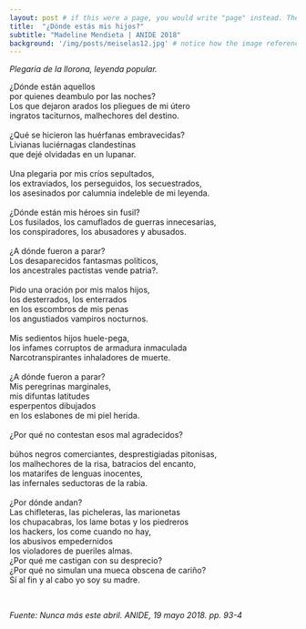 ```yaml
---
layout: post # if this were a page, you would write "page" instead. They layouts are subtly different. Try it to see what happens.
title:  "¿Dónde estás mis hijos?"
subtitle: "Madeline Mendieta | ANIDE 2018"
background: '/img/posts/meiselas12.jpg' # notice how the image referenced is in your project's /img/posts/ folder.
---
```

*Plegaria de la llorona, leyenda popular.*

¿Dónde están aquellos <br>
por quienes deambulo por las noches? <br>
Los que dejaron arados los pliegues de mi útero <br>
ingratos taciturnos, malhechores del destino. <br>
 <br>
¿Qué se hicieron las huérfanas embravecidas? <br>
Livianas luciérnagas clandestinas <br>
que dejé olvidadas en un lupanar. <br>
 <br>
Una plegaria por mis críos sepultados, <br>
los extraviados, los perseguidos, los secuestrados, <br>
los asesinados por calumnia indeleble de mi leyenda. <br>
 <br>
¿Dónde están mis héroes sin fusil? <br>
Los fusilados, los camuflados de guerras innecesarias, <br>
los conspiradores, los abusadores y abusados. <br>
 <br>
¿A dónde fueron a parar? <br>
Los desaparecidos fantasmas políticos, <br>
los ancestrales pactistas vende patria?. <br>
 <br>
Pido una oración por mis malos hijos, <br>
los desterrados, los enterrados <br>
en los escombros de mis penas <br>
los angustiados vampiros nocturnos. <br>
 <br>
Mis sedientos hijos huele-pega, <br>
los infames corruptos de armadura inmaculada <br>
Narcotranspirantes inhaladores de muerte. <br>
 <br>
¿A dónde fueron a parar? <br>
Mis peregrinas marginales, <br>
mis difuntas latitudes <br>
esperpentos dibujados <br>
en los eslabones de mi piel herida. <br>
 <br>
¿Por qué no contestan esos mal agradecidos? <br>
 <br>
búhos negros comerciantes, desprestigiadas pitonisas, <br>
los malhechores de la risa, batracios del encanto, <br>
los matarifes de lenguas inocentes, <br>
las infernales seductoras de la rabia. <br>
 <br>
¿Por dónde andan? <br>
Las chifleteras, las picheleras, las marionetas <br>
los chupacabras, los lame botas y los piedreros <br>
los hackers, los come cuando no hay, <br>
los abusivos empedernidos <br>
los violadores de pueriles almas. <br>
¿Por qué me castigan con su desprecio? <br>
¿Por qué no simulan una mueca obscena de cariño? <br>
Sí al fin y al cabo yo soy su madre. <br>

 <br>

*Fuente: Nunca más este abril. ANIDE, 19 mayo 2018. pp. 93-4*
